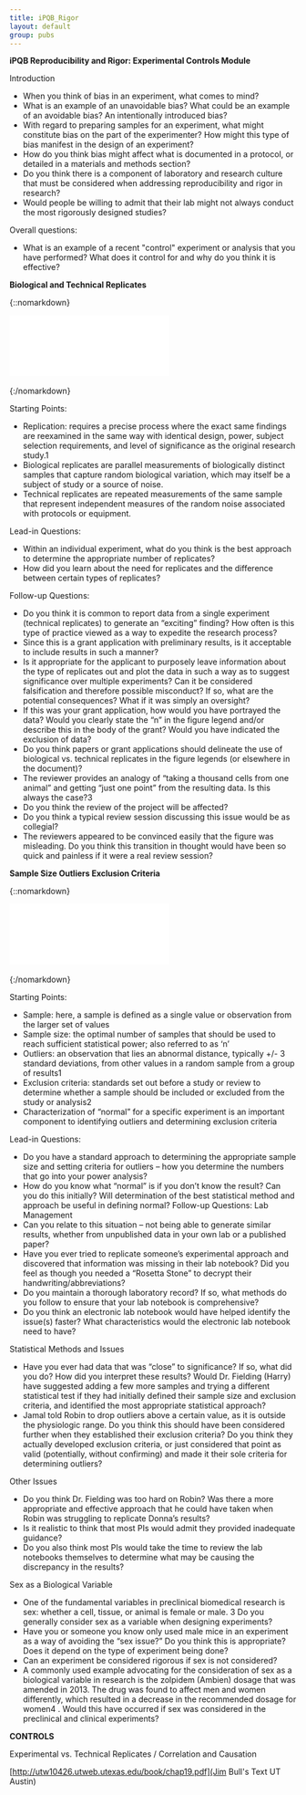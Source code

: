 ```yaml
---
title: iPQB_Rigor
layout: default
group: pubs
---
```


**iPQB Reproducibility and Rigor: Experimental Controls Module**

Introduction

- When you think of bias in an experiment, what comes to mind?
- What is an example of an unavoidable bias? What could be an example of an avoidable bias? An
intentionally introduced bias?
- With regard to preparing samples for an experiment, what might constitute bias on the part of
the experimenter? How might this type of bias manifest in the design of an experiment?
- How do you think bias might affect what is documented in a protocol, or detailed in a materials
and methods section?
- Do you think there is a component of laboratory and research culture that must be considered
when addressing reproducibility and rigor in research?
- Would people be willing to admit that their lab might not always conduct the most rigorously
designed studies?

Overall questions:

- What is an example of a recent "control" experiment or analysis that you have performed? What does it control for and why do you think it is effective?

**Biological and Technical Replicates**

{::nomarkdown}
<div class="video-container">
         <iframe src="//www.youtube.com/embed/wSWunBYzl8c" frameborder="0" width="280" height="107"></iframe>
</div>
<br>
{:/nomarkdown}

Starting Points:

- Replication: requires a precise process where the exact same findings are reexamined in the same way with identical design, power, subject selection requirements, and level of significance as the original research study.1
- Biological replicates are parallel measurements of biologically distinct samples that capture random biological variation, which may itself be a subject of study or a source of noise.
- Technical replicates are repeated measurements of the same sample that represent independent measures of the random noise associated with protocols or equipment.

Lead-in Questions:

- Within an individual experiment, what do you think is the best approach to determine the
appropriate number of replicates?
- How did you learn about the need for replicates and the difference between certain types of
replicates?

Follow-up Questions:

- Do you think it is common to report data from a single experiment (technical replicates) to generate an “exciting” finding? How often is this type of practice viewed as a way to expedite the research process?
- Since this is a grant application with preliminary results, is it acceptable to include results in such a manner?
- Is it appropriate for the applicant to purposely leave information about the type of replicates out and plot the data in such a way as to suggest significance over multiple experiments? Can it be considered falsification and therefore possible misconduct? If so, what are the potential consequences? What if it was simply an oversight?
- If this was your grant application, how would you have portrayed the data? Would you clearly state the “n” in the figure legend and/or describe this in the body of the grant? Would you have indicated the exclusion of data?
- Do you think papers or grant applications should delineate the use of biological vs. technical replicates in the figure legends (or elsewhere in the document)?
- The reviewer provides an analogy of “taking a thousand cells from one animal” and getting “just one point” from the resulting data. Is this always the case?3
- Do you think the review of the project will be affected?
- Do you think a typical review session discussing this issue would be as collegial?
- The reviewers appeared to be convinced easily that the figure was misleading. Do you think this transition in thought would have been so quick and painless if it were a real review session?

**Sample Size Outliers Exclusion Criteria**

{::nomarkdown}
<div class="video-container">
         <iframe src="//www.youtube.com/embed/Pc0h-GOcBLE" frameborder="0" width="280" height="107"></iframe>
</div>
<br>
{:/nomarkdown}

Starting Points:

- Sample: here, a sample is defined as a single value or observation from the larger set of values
- Sample size: the optimal number of samples that should be used to reach sufficient statistical power; also referred to as ‘n’
- Outliers: an observation that lies an abnormal distance, typically +/- 3 standard deviations, from other values in a random sample from a group of results1
- Exclusion criteria: standards set out before a study or review to determine whether a sample should be included or excluded from the study or analysis2
- Characterization of “normal” for a specific experiment is an important component to identifying outliers and determining exclusion criteria

Lead-in Questions:

- Do you have a standard approach to determining the appropriate sample size and setting criteria for outliers – how you determine the numbers that go into your power analysis?
- How do you know what “normal” is if you don’t know the result? Can you do this initially? Will determination of the best statistical method and approach be useful in defining normal? Follow-up Questions: Lab Management
- Can you relate to this situation – not being able to generate similar results, whether from unpublished data in your own lab or a published paper?
- Have you ever tried to replicate someone’s experimental approach and discovered that information was missing in their lab notebook? Did you feel as though you needed a “Rosetta Stone” to decrypt their handwriting/abbreviations?
- Do you maintain a thorough laboratory record? If so, what methods do you follow to ensure that your lab notebook is comprehensive?
- Do you think an electronic lab notebook would have helped identify the issue(s) faster? What characteristics would the electronic lab notebook need to have?

Statistical Methods and Issues

- Have you ever had data that was “close” to significance? If so, what did you do? How did you interpret these results?  Would Dr. Fielding (Harry) have suggested adding a few more samples and trying a different statistical test if they had initially defined their sample size and exclusion criteria, and identified the most appropriate statistical approach?
- Jamal told Robin to drop outliers above a certain value, as it is outside the physiologic range. Do you think this should have been considered further when they established their exclusion criteria? Do you think they actually developed exclusion criteria, or just considered that point as valid (potentially, without confirming) and made it their sole criteria for determining outliers?

Other Issues

- Do you think Dr. Fielding was too hard on Robin? Was there a more appropriate and effective approach that he could have taken when Robin was struggling to replicate Donna’s results?
- Is it realistic to think that most PIs would admit they provided inadequate guidance?
- Do you also think most PIs would take the time to review the lab notebooks themselves to determine what may be causing the discrepancy in the results?

Sex as a Biological Variable

- One of the fundamental variables in preclinical biomedical research is sex: whether a cell, tissue, or animal is female or male. 3 Do you generally consider sex as a variable when designing experiments?
- Have you or someone you know only used male mice in an experiment as a way of avoiding the “sex issue?” Do you think this is appropriate? Does it depend on the type of experiment being done?
- Can an experiment be considered rigorous if sex is not considered?
- A commonly used example advocating for the consideration of sex as a biological variable in research is the zolpidem (Ambien) dosage that was amended in 2013. The drug was found to affect men and women differently, which resulted in a decrease in the recommended dosage for women4 . Would this have occurred if sex was considered in the preclinical and clinical experiments?

**CONTROLS**

Experimental vs. Technical Replicates / Correlation and Causation

[http://utw10426.utweb.utexas.edu/book/chap19.pdf](Jim Bull's Text UT Austin)
